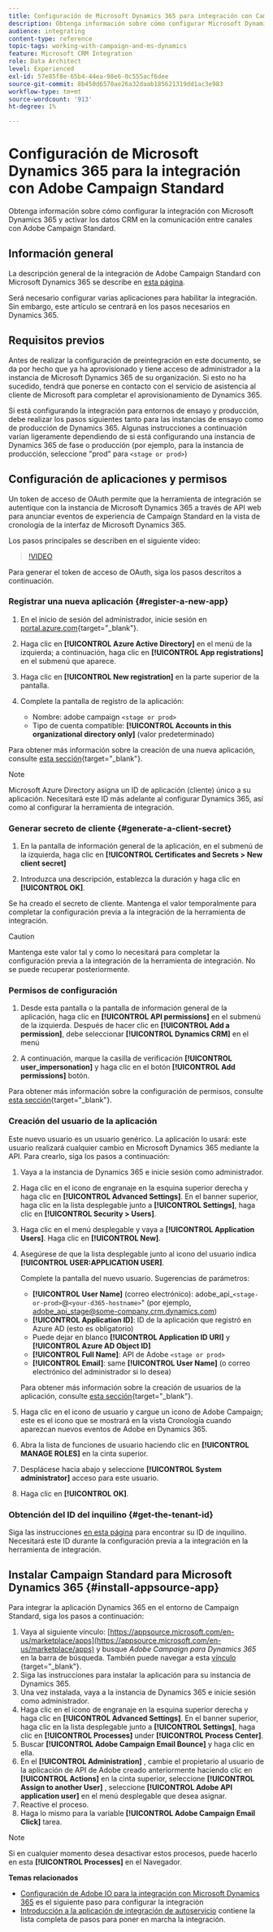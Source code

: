 ```yaml
---
title: Configuración de Microsoft Dynamics 365 para integración con Campaign
description: Obtenga información sobre cómo configurar Microsoft Dynamics 365 para la integración de Campaign.
audience: integrating
content-type: reference
topic-tags: working-with-campaign-and-ms-dynamics
feature: Microsoft CRM Integration
role: Data Architect
level: Experienced
exl-id: 57e85f8e-65b4-44ea-98e6-0c555acf6dee
source-git-commit: 8b450d6570ae26a32daab185621319dd1ac3e983
workflow-type: tm+mt
source-wordcount: '913'
ht-degree: 1%

---
```


# Configuración de Microsoft Dynamics 365 para la integración con Adobe Campaign Standard

Obtenga información sobre cómo configurar la integración con Microsoft Dynamics 365 y activar los datos CRM en la comunicación entre canales con Adobe Campaign Standard.

## Información general

La descripción general de la integración de Adobe Campaign Standard con Microsoft Dynamics 365 se describe en [esta página](../../integrating/using/d365-acs-get-started.md).

Será necesario configurar varias aplicaciones para habilitar la integración. Sin embargo, este artículo se centrará en los pasos necesarios en Dynamics 365.

## Requisitos previos

Antes de realizar la configuración de preintegración en este documento, se da por hecho que ya ha aprovisionado y tiene acceso de administrador a la instancia de Microsoft Dynamics 365 de su organización.  Si esto no ha sucedido, tendrá que ponerse en contacto con el servicio de asistencia al cliente de Microsoft para completar el aprovisionamiento de Dynamics 365.

Si está configurando la integración para entornos de ensayo y producción, debe realizar los pasos siguientes tanto para las instancias de ensayo como de producción de Dynamics 365. Algunas instrucciones a continuación varían ligeramente dependiendo de si está configurando una instancia de Dynamics 365 de fase o producción (por ejemplo, para la instancia de producción, seleccione &quot;prod&quot; para `<stage or prod>`)

## Configuración de aplicaciones y permisos

Un token de acceso de OAuth permite que la herramienta de integración se autentique con la instancia de Microsoft Dynamics 365 a través de API web para anunciar eventos de experiencia de Campaign Standard en la vista de cronología de la interfaz de Microsoft Dynamics 365.

Los pasos principales se describen en el siguiente vídeo:

>[!VIDEO](https://video.tv.adobe.com/v/27637)

Para generar el token de acceso de OAuth, siga los pasos descritos a continuación.

### Registrar una nueva aplicación {#register-a-new-app}

1. En el inicio de sesión del administrador, inicie sesión en [portal.azure.com](https://portal.azure.com){target="_blank"}.

1. Haga clic en **[!UICONTROL Azure Active Directory]** en el menú de la izquierda; a continuación, haga clic en **[!UICONTROL App registrations]** en el submenú que aparece.

1. Haga clic en **[!UICONTROL New registration]** en la parte superior de la pantalla.

1. Complete la pantalla de registro de la aplicación:

   * Nombre: adobe campaign `<stage or prod>`
   * Tipo de cuenta compatible: **[!UICONTROL Accounts in this organizational directory only]** (valor predeterminado)

Para obtener más información sobre la creación de una nueva aplicación, consulte [esta sección](https://docs.microsoft.com/en-us/azure/active-directory/develop/quickstart-register-app){target="_blank"}.

>[!NOTE]
>
>Microsoft Azure Directory asigna un ID de aplicación (cliente) único a su aplicación. Necesitará este ID más adelante al configurar Dynamics 365, así como al configurar la herramienta de integración.

### Generar secreto de cliente {#generate-a-client-secret}

1. En la pantalla de información general de la aplicación, en el submenú de la izquierda, haga clic en **[!UICONTROL Certificates and Secrets > New client secret]**

1. Introduzca una descripción, establezca la duración y haga clic en **[!UICONTROL OK]**.

Se ha creado el secreto de cliente. Mantenga el valor temporalmente para completar la configuración previa a la integración de la herramienta de integración.

>[!CAUTION]
>
>Mantenga este valor tal y como lo necesitará para completar la configuración previa a la integración de la herramienta de integración. No se puede recuperar posteriormente.


### Permisos de configuración

1. Desde esta pantalla o la pantalla de información general de la aplicación, haga clic en **[!UICONTROL API permissions]** en el submenú de la izquierda.  Después de hacer clic en **[!UICONTROL Add a permission]**, debe seleccionar **[!UICONTROL Dynamics CRM]** en el menú

1. A continuación, marque la casilla de verificación **[!UICONTROL user_impersonation]** y haga clic en el botón **[!UICONTROL Add permissions]** botón.

Para obtener más información sobre la configuración de permisos, consulte [esta sección](https://docs.microsoft.com/en-us/azure/active-directory/develop/quickstart-configure-app-access-web-apis#add-permissions-to-access-web-apis){target="_blank"}.

### Creación del usuario de la aplicación

Este nuevo usuario es un usuario genérico. La aplicación lo usará: este usuario realizará cualquier cambio en Microsoft Dynamics 365 mediante la API. Para crearlo, siga los pasos a continuación:

1. Vaya a la instancia de Dynamics 365 e inicie sesión como administrador.

1. Haga clic en el icono de engranaje en la esquina superior derecha y haga clic en **[!UICONTROL Advanced Settings]**. En el banner superior, haga clic en la lista desplegable junto a **[!UICONTROL Settings]**, haga clic en **[!UICONTROL Security > Users]**.

1. Haga clic en el menú desplegable y vaya a **[!UICONTROL Application Users]**. Haga clic en **[!UICONTROL New]**.

1. Asegúrese de que la lista desplegable junto al icono del usuario indica **[!UICONTROL USER:APPLICATION USER]**.

   Complete la pantalla del nuevo usuario.  Sugerencias de parámetros:

   * **[!UICONTROL User Name]** (correo electrónico): adobe_api_`<stage-or-prod>`@`<your-d365-hostname>`&quot; (por ejemplo, adobe_api_stage@some-company.crm.dynamics.com)
   * **[!UICONTROL Application ID]**: ID de la aplicación que registró en Azure AD (esto es obligatorio)
   * Puede dejar en blanco **[!UICONTROL Application ID URI]** y **[!UICONTROL Azure AD Object ID]**
   * **[!UICONTROL Full Name]**: API de Adobe `<stage or prod>`
   * **[!UICONTROL Email]**: same **[!UICONTROL User Name]** (o correo electrónico del administrador si lo desea)

   Para obtener más información sobre la creación de usuarios de la aplicación, consulte [esta sección](https://docs.microsoft.com/en-gb/power-platform/admin/create-users-assign-online-security-roles#create-an-application-user){target="_blank"}.

1. Haga clic en el icono de usuario y cargue un icono de Adobe Campaign; este es el icono que se mostrará en la vista Cronología cuando aparezcan nuevos eventos de Adobe en Dynamics 365.

1. Abra la lista de funciones de usuario haciendo clic en **[!UICONTROL MANAGE ROLES]** en la cinta superior.

1. Desplácese hacia abajo y seleccione **[!UICONTROL System administrator]** acceso para este usuario.

1. Haga clic en **[!UICONTROL OK]**.

### Obtención del ID del inquilino {#get-the-tenant-id}

Siga las instrucciones [en esta página](https://docs.microsoft.com/en-us/onedrive/find-your-office-365-tenant-id) para encontrar su ID de inquilino.  Necesitará este ID durante la configuración previa a la integración en la herramienta de integración.

## Instalar Campaign Standard para Microsoft Dynamics 365 {#install-appsource-app}

Para integrar la aplicación Dynamics 365 en el entorno de Campaign Standard, siga los pasos a continuación:

1. Vaya al siguiente vínculo: [https://appsource.microsoft.com/en-us/marketplace/apps](https://appsource.microsoft.com/en-us/marketplace/apps) y busque _Adobe Campaign para Dynamics 365_ en la barra de búsqueda.
También puede navegar a esta [vínculo](https://appsource.microsoft.com/en-us/product/dynamics-365/adobecampaign.re4snj-a4n7-5t6y-a14br-d5d1b?flightCodes=adobesignhide&amp;tab=Overview)
{target="_blank"}.
1. Siga las instrucciones para instalar la aplicación para su instancia de Dynamics 365.
1. Una vez instalada, vaya a la instancia de Dynamics 365 e inicie sesión como administrador.
1. Haga clic en el icono de engranaje en la esquina superior derecha y haga clic en **[!UICONTROL Advanced Settings]**. En el banner superior, haga clic en la lista desplegable junto a **[!UICONTROL Settings]**, haga clic en **[!UICONTROL Processes]** under **[!UICONTROL Process Center]**.
1. Buscar **[!UICONTROL Adobe Campaign Email Bounce]** y haga clic en ella.
1. En el **[!UICONTROL Administration]** , cambie el propietario al usuario de la aplicación de API de Adobe creado anteriormente haciendo clic en **[!UICONTROL Actions]** en la cinta superior, seleccione **[!UICONTROL Assign to another User]** , seleccione **[!UICONTROL Adobe API application user]** en el menú desplegable que desea asignar.
1. Reactive el proceso.
1. Haga lo mismo para la variable **[!UICONTROL Adobe Campaign Email Click]** tarea.

>[!NOTE]
>
>Si en cualquier momento desea desactivar estos procesos, puede hacerlo en esta **[!UICONTROL Processes]** en el Navegador.

**Temas relacionados**

* [Configuración de Adobe IO para la integración con Microsoft Dynamics 365](../../integrating/using/d365-acs-configure-adobe-io.md) es el siguiente paso para configurar la integración
* [Introducción a la aplicación de integración de autoservicio](../../integrating/using/d365-acs-self-service-app-quick-start-guide.md) contiene la lista completa de pasos para poner en marcha la integración.
